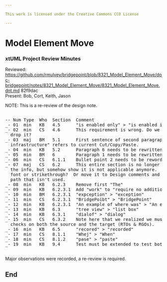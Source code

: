 ```yaml
---

This work is licensed under the Creative Commons CC0 License

---
```


# Model Element Move
### xtUML Project Review Minutes

Reviewed:  https://github.com/rmulvey/bridgepoint/blob/8321_Model_Element_Move/doc-bridgepoint/notes/8321_Model_Element_Move/8321_Model_Element_Move.dnt.md  82f9dac   
Present:  Bob, Cort, Keith, Jason   

NOTE: This is a re-review of the design note.   

<pre>

-- Num Type  Who  Section  Comment
_- 01  min   KB   4.5      "is enabled only" > "is enabled in the user interface only"
_- 02  min   CS   4.6      This requirement is wrong. Do we keep it here? Do we 
  drop it?   
_- 03  maj   BM   5.1      First sentence of second paragraph is wrong.  The "existing 
  infrastructure" refers to current Cut/Copy/Paste.
_- 04  min   KB   5.2      Paragraph 6 needs to be rewritten or removed.
_- 05  min   BM   6        Paragraph 1 needs to be rewritten.
_- 06  min   CS   6.1.1    Bullet point 2 needs to be reworded.
_- 07  maj   CS   6.2      This entire section is no longer relevant.  We want to record
  the info, but somehow show it is not applicable anymore.  Can we show it in a different
  font or strikethrough?  Or move it to Design comments and note that it was a considered
  path that isn't used.
_- 08  min   KB   6.2.3    Remove first "The"
_- 09  min   KB   6.2.3.1  Add "work" to "require no additional"
_- 10  min   BM   6.2.3.1  "expception" > "exception"
_- 11  min   CS   6.2.3.1  "BridgePoibt" > "BridgePoint"
_- 12  min   KB   6.2.3.1  "An example of where was" > "An example of where this was"
_- 13  min   KB   6.3      "tree view" > "list box"
_- 14  min   KB   6.3.1    "dialof" > "dialog"
_- 15  min   CS   6.3.2    Note here that we realized we must perform demotion 
  checks on both the source and the target (RTOs & RGOs).
_- 16  min   KB   6.5      "recored" > "recorded"
_- 17  min   CS   8.1.1    "Whej" > "When"
_- 18  min   CS   8.1.2    "pase" > "paste"
_- 19  min   KB   9.4      Test must be extended to test both RTO and RGO downgrades

</pre>
   
Major observations were recorded, a re-review is required.


End
---

